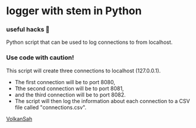 # logger with stem in Python
### useful hacks 🙂
Python script that can be used to log connections to from localhost.
### Use code with caution!
This script will create three connections to localhost (127.0.0.1). 
- The first connection will be to port 8080,
- Tthe second connection will be to port 8081,
- and the third connection will be to port 8082. 
- The script will then log the information about each connection to a CSV file called "connections.csv".

[VolkanSah](https://github.com/volkansah)
